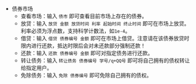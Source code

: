 - 债券市场
    - 查看市场：输入 `债市` 即可查看目前市场上存在的债券。
    - 放贷：输入 `放贷 金额 放贷时间 利率 起始时间 终止时间` 即可在市场上放贷。利率必须为浮点数，支持科学计数法，如`1e-4`。
    - 借贷：输入 `借贷 债券编号 金额` 即可在市场上借贷。注意请在该债券放贷时限内进行还款，抵达时限后会对未还款部分强制还款！
    - 还款：输入 `还款 债券编号 金额` 即可对指定债务进行还款。
    - 转让债务：输入 `转让债务 债券编号 学号/q+QQ号` 即可将自己拥有的债权转让给指定用户。
    - 免除债务：输入 `免除 债券编号` 即可免除自己拥有的债权。